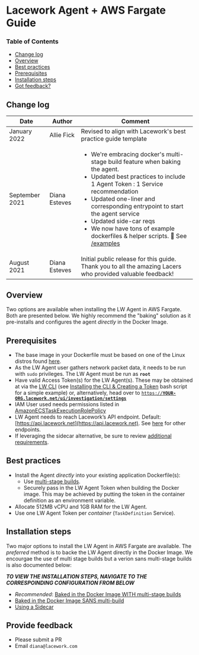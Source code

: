 
# Lacework Agent + AWS Fargate Guide <!-- omit in toc -->

### Table of Contents
- [Change log](#change-log)
- [Overview](#overview)
- [Best practices](#best-practices)
- [Prerequisites](#prerequisites)
- [Installation steps](#installation-steps)
- [Got feedback?](#got-feedback)

## Change log 

| **Date**  | **Author** | **Comment** | 
| ------------- | ------------- | ------------- |
| January 2022  | Allie Fick  | Revised to align with Lacework's best practice guide template  |
| September 2021  |  Diana Esteves  | <ul><li>We're embracing docker's multi-stage build feature when baking the agent.</li><li>Updated best practices to include 1 Agent Token : 1 Service recommendation</li><li>Updated one-liner and corresponding entrypoint to start the agent service</li><li>Updated side-car reqs</li><li>We now have tons of example dockerfiles & helper scripts. :star_struck: See [/examples](/examples)</li></ul> |
| August 2021  | Diana Esteves  |  Initial public release for this guide. Thank you to all the amazing Lacers who provided valuable feedback! |


## Overview

Two options are available when installing the LW Agent in AWS Fargate. Both are presented below. We highly recommend the "baking" solution as it pre-installs and configures the agent _directly_ in the Docker Image.

## Prerequisites

* The base image in your Dockerfile must be based on one of the Linux distros found [here](https://support.lacework.com/hc/en-us/articles/360005230014). 
* As the LW Agent user gathers network packet data, it needs to be run with <code>sudo</code></strong> privileges. The LW Agent must be run as <strong><code>root</code></strong>
* Have valid Access Token(s) for the LW Agent(s). These may be obtained at via the [LW CLI](https://github.com/lacework/go-sdk/wiki/CLI-Documentation#agent-access-token-management) (see [Installing the CLI & Creating a Token](/examples/cliToken.sh) bash script for a simple example) or, alternatively, head over to <code>[https://](https://YOUR-ORG.lacework.net/ui/investigation/settings)<strong><span style="text-decoration:underline;">YOUR-ORG[.lacework.net/ui/investigation/settings](https://YOUR-ORG.lacework.net/ui/investigation/settings)</span></strong>  </code>
* IAM User used needs permissions listed in [AmazonECSTaskExecutionRolePolicy](https://console.aws.amazon.com/iam/home#/policies/arn:aws:iam::aws:policy/service-role/AmazonECSTaskExecutionRolePolicy$jsonEditor)
* LW Agent needs to reach Lacework’s API endpoint.  Default: [https://api.lacework.net](https://api.lacework.net). See [here](https://support.lacework.com/hc/en-us/articles/1500007918841-Agent-Server-URL) for other endpoints.
* If leveraging the sidecar alternative, be sure to review [additional requirements](/examples/sidecar/README.md#additional-requirements).

## Best practices

* Install the Agent _directly_ into your existing application Dockerfile(s):
    * Use [multi-stage builds](https://docs.docker.com/develop/develop-images/multistage-build/#use-multi-stage-builds).
    * Securely pass in the LW Agent Token when building the Docker image. This may be achieved by putting the token in the container definition as an environment variable.
* Allocate 512MB vCPU and 1GB RAM for the LW Agent.
* Use one LW Agent Token per _container_ (`TaskDefinition` Service).



## Installation steps 

Two major options to install the LW Agent in AWS Fargate are available. The *preferred* method is to backe the LW Agent directly in the Docker Image. We encourgae the use of multi stage builds but a verion sans multi-stage builds is also documented below:

***TO VIEW THE INSTALLATION STEPS, NAVIGATE TO THE CORRESPOINDING CONFIGURATION FROM BELOW***

- *Recommended*: [Baked in the Docker Image WITH multi-stage builds](examples/baked-multistageRECOMMENDED/README.md)
- [Baked in the Docker Image SANS multi-build](examples/baked-github-build/README.md)
- [Using a Sidecar](examples/sidecar/README.md)

## Provide feedback

- Please submit a PR
- Email `diana@lacework.com`

